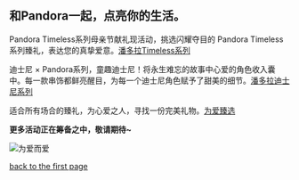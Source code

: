 ## 和Pandora一起，点亮你的生活。

Pandora Timeless系列母亲节献礼现活动，挑选闪耀夺目的 Pandora Timeless 系列臻礼，表达您的真挚爱意。[潘多拉Timeless系列](https://cn.pandora.net/zh/jewellery/pandora-timeless-collection/#icid=e:homepage:module3Pandora-timeless-W17)

迪士尼 × Pandora系列，童趣迪士尼！将永生难忘的故事中心爱的角色收入囊中。每一款串饰都鲜亮醒目，为每一个迪士尼角色赋予了甜美的细节。[潘多拉迪士尼系列](https://cn.pandora.net/zh/jewellery/disney-collection/#icid=e:homepage:module5PandoraDisney-W17)

适合所有场合的臻礼，为心爱之人，寻找一份完美礼物。[为爱臻选](https://cn.pandora.net/zh/gifts/#icid=e:homepage:module6-gifting-W17)

**更多活动正在筹备之中，敬请期待~**

![为爱而爱](https://cms-live.pandora.net/resource/responsive-image/1296962/m66-feature-module-landscape/lg/3/01-timeless-gallery-04.jpg)

[back to the first page](https://github.com/chggm/English-task/blob/main/README.md )
